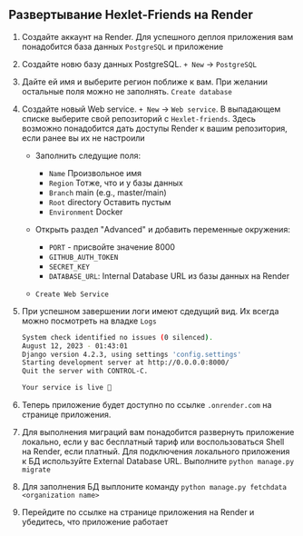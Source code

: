 ## Развертывание Hexlet-Friends на Render

1. Создайте аккаунт на Render. Для успешного деплоя приложения вам понадобится база данных `PostgreSQL` и приложение
2. Создайте новю базу данных PostgreSQL. `+ New` -> `PostgreSQL`
3. Дайте ей имя и выберите регион поближе к вам. При желании остальные поля можно не заполнять.  `Create database`
4. Создайте новый Web service. `+ New` -> `Web service`. В выпадающем списке выберите свой репозиторий с `Hexlet-friends`. Здесь возможно понадобится дать доступы Render к вашим репозитория, если ранее вы их не настроили

   - Заполнить следущие поля:

      - `Name` Произвольное имя
      - `Region` Тотже, что и у базы данных
      - `Branch` main (e.g., master/main)
      - `Root` directory Оставить пустым
      - `Environment` Docker

    - Открыть раздел "Advanced" и добавить переменные окружения:

      - `PORT` - присвойте значение 8000
      - `GITHUB_AUTH_TOKEN`
      - `SECRET_KEY`
      - `DATABASE_URL`: Internal Database URL из базы данных на Render
     
   - `Create Web Service`

5.  При успешном завершении логи имеют сдедущий вид. Их всегда можно посмотреть на владке `Logs`

      ```bash
      System check identified no issues (0 silenced).
      August 12, 2023 - 01:43:01
      Django version 4.2.3, using settings 'config.settings'
      Starting development server at http://0.0.0.0:8000/
      Quit the server with CONTROL-C.
 
      Your service is live 🎉
      ```

6.  Теперь приложение будет доступно по ссылке `.onrender.com` на странице приложения.

7. Для выполнения миграций вам понадобится развернуть приложение локально, если у вас бесплатный тариф или воспользоваться Shell на Render, если платный. Для подключения локального приложения к БД используйте External Database URL. Выполните `python manage.py migrate`

8. Для заполнения БД выплоните команду `python manage.py fetchdata <organization name>`
11. Перейдите по ссылке на странице приложения на Render и убедитесь, что приложение работает

